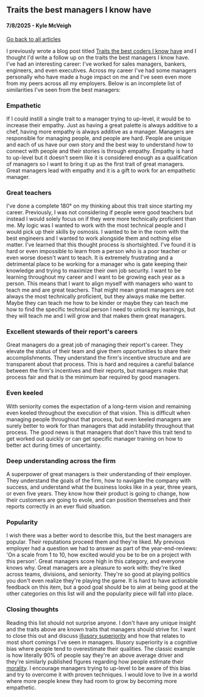 ## Traits the best managers I know have
#### 7/8/2025 - Kyle McVeigh
[Go back to all articles](../../)

I previously wrote a blog post titled [Traits the best coders I know have](https://www.kylehasablog.com/posts/traits_the_best_coders_i_know_have/) and I thought I'd write a follow up on the traits the best managers I know have. I've had an interesting career: I've worked for sales managers, bankers, engineers, and even executives. Across my career I've had some managers personally who have made a huge impact on me and I've seen even more from my peers across all my employers. Below is an incomplete list of similarities I've seen from the best managers:

### Empathetic 
If I could instill a single trait to a manager trying to up-level, it would be to increase their empathy. Just as having a great palette is always additive to a chef, having more empathy is always additive as a manager. Managers are responsible for managing people, and people are hard. People are unique and each of us have our own story and the best way to understand how to connect with people and their stories is through empathy. Empathy is hard to up-level but it doesn't seem like it is considered enough as a qualification of managers so I want to bring it up as the first trait of great managers. Great managers lead with empathy and it is a gift to work for an empathetic manager. 

### Great teachers 
I've done a complete 180° on my thinking about this trait since starting my career. Previously, I was not considering if people were good teachers but instead I would solely focus on if they were more technically proficient than me. My logic was I wanted to work with the most technical people and I would pick up their skills by osmosis. I wanted to be in the room with the best engineers and I wanted to work alongside them and nothing else matter. I've learned that this thought process is shortsighted. I've found it is hard or even impossible to learn from a person who is a poor teacher or even worse doesn't want to teach. It is extremely frustrating and a detrimental place to be working for a manager who is gate keeping their knowledge and trying to maximize their own job security. I want to be learning throughout my career and I want to be growing each year as a person. This means that I want to align myself with managers who want to teach me and are great teachers. That might mean great managers are not always the most technically proficient, but they always make me better. Maybe they can teach me how to be kinder or maybe they can teach me how to find the specific technical person I need to unlock my learnings, but they will teach me and I will grow and that makes them great managers. 

### Excellent stewards of their report's careers
Great managers do a great job of managing their report's career. They elevate the status of their team and give them opportunities to share their accomplishments. They understand the firm's incentive structure and are transparent about that process. This is hard and requires a careful balance between the firm's incentives and their reports, but managers make that process fair and that is the minimum bar required by good managers. 

### Even keeled
With seniority comes the expectation of a long-term vision and remaining even keeled throughout the execution of that vision. This is difficult when managing people throughout that process, but even keeled managers are surely better to work for than managers that add instability throughout that process. The good news is that managers that don't have this trait tend to get worked out quickly or can get specific manager training on how to better act during times of uncertainty. 

### Deep understanding across the firm
A superpower of great managers is their understanding of their employer. They understand the goals of the firm, how to navigate the company with success, and understand what the business looks like in a year, three years, or even five years. They know how their product is going to change, how their customers are going to evole, and can position themselves and their reports correctly in an ever fluid situation. 

### Popularity 
I wish there was a better word to describe this, but the best managers are popular. Their reputations proceed them and they're liked. My previous employer had a question we had to answer as part of the year-end-reviews: 'On a scale from 1 to 10, how excited would you be to be on a project with this person'. Great managers score high in this category, and everyone knows why. Great managers are a pleasure to work with: they're liked across teams, divisions, and seniority. They're so good at playing politics you don't even realize they're playing the game. It is hard to have actionable feedback on this item, but a good goal should be to aim at being good at the other categories on this list will and the popularity piece will fall into place. 

### Closing thoughts
Reading this list should not surprise anyone. I don't have any unique insight and the traits above are known traits that managers should strive for. I want to close this out and discuss [illusory superiority](https://en.wikipedia.org/wiki/Illusory_superiority) and how that relates to most short comings I've seen in managers. Illusory superiority is a cognitive bias where people tend to overestimate their qualities. The classic example is how literally 90% of people say they're an above average driver and they're similarly published figures regarding how people estimate their [morality](https://pubmed.ncbi.nlm.nih.gov/11138757/). I encourage managers trying to up-level to be aware of this bias and try to overcome it with proven techniques. I would love to live in a world where more people knew they had room to grow by becoming more empathetic. 